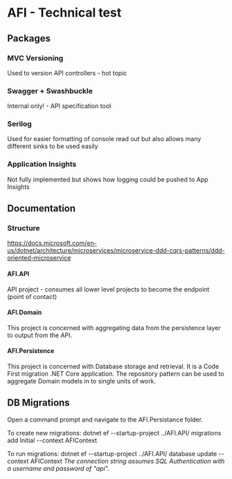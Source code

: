 # AFI - Technical test

## Packages
### MVC Versioning
Used to version API controllers - hot topic
### Swagger + Swashbuckle
Internal only! - API specification tool
### Serilog
Used for easier formatting of console read out but also allows many different sinks to be used easily
### Application Insights
Not fully implemented but shows how logging could be pushed to App Insights

## Documentation


### Structure
https://docs.microsoft.com/en-us/dotnet/architecture/microservices/microservice-ddd-cqrs-patterns/ddd-oriented-microservice
#### AFI.API
API project - consumes all lower level projects to become the endpoint (point of contact)

#### AFI.Domain
This project is concerned with aggregating data from the persistence layer to output from the API.

#### AFI.Persistence
This project is concerned with Database storage and retrieval. It is a Code First migration .NET Core application. The repository pattern can be used to aggregate Domain models in to single units of work.

## DB Migrations
Open a command prompt and navigate to the AFI.Persistance folder.

To create new migrations:
dotnet ef --startup-project ../AFI.API/ migrations add Initial --context AFIContext

To run migrations:
dotnet ef --startup-project ../AFI.API/ database update --context AFIContext
*The connection string assumes SQL Authentication with a username and password of "api".*
